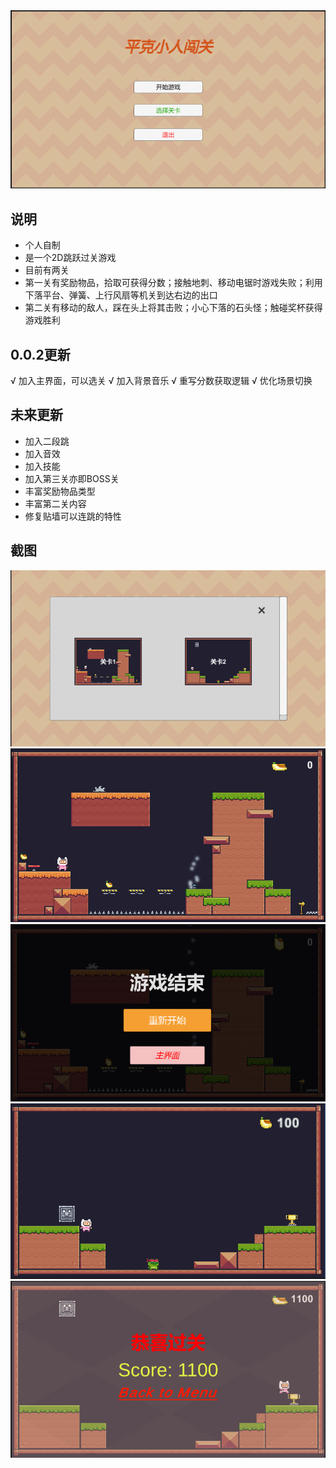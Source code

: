 <img src='https://raw.githubusercontent.com/ke-Grandet/Unity2DAdventureGame/master/images/0.png' />

## 说明
* 个人自制
* 是一个2D跳跃过关游戏
* 目前有两关
* 第一关有奖励物品，拾取可获得分数；接触地刺、移动电锯时游戏失败；利用下落平台、弹簧、上行风扇等机关到达右边的出口
* 第二关有移动的敌人，踩在头上将其击败；小心下落的石头怪；触碰奖杯获得游戏胜利

## 0.0.2更新
√ 加入主界面，可以选关
√ 加入背景音乐
√ 重写分数获取逻辑
√ 优化场景切换

## 未来更新
* 加入二段跳
* 加入音效
* 加入技能
* 加入第三关亦即BOSS关
* 丰富奖励物品类型
* 丰富第二关内容
* 修复贴墙可以连跳的特性

## 截图
<img src='https://raw.githubusercontent.com/ke-Grandet/Unity2DAdventureGame/master/images/1.png' />
<img src='https://raw.githubusercontent.com/ke-Grandet/Unity2DAdventureGame/master/images/2.png' />
<img src='https://raw.githubusercontent.com/ke-Grandet/Unity2DAdventureGame/master/images/3.png' />
<img src='https://raw.githubusercontent.com/ke-Grandet/Unity2DAdventureGame/master/images/4.png' />
<img src='https://raw.githubusercontent.com/ke-Grandet/Unity2DAdventureGame/master/images/5.png' />